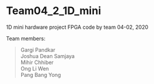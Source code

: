 # Team04_2_1D_mini
1D mini hardware project FPGA code by team 04-02, 2020

Team members:
> Gargi Pandkar
</br> Joshua Dean Samjaya
</br> Mihir Chhiber
</br> Ong Li Wen
</br> Pang Bang Yong

